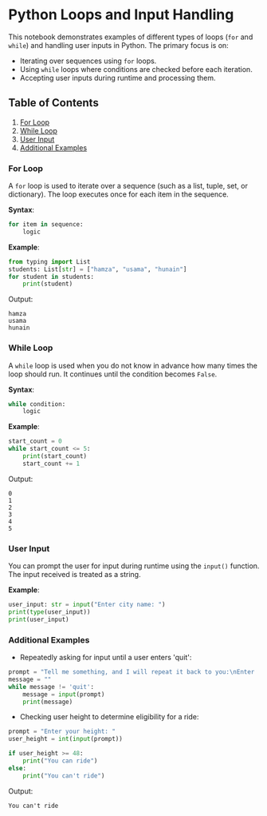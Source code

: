 # Python Loops and Input Handling

This notebook demonstrates examples of different types of loops (`for` and `while`) and handling user inputs in Python. The primary focus is on:

- Iterating over sequences using `for` loops.
- Using `while` loops where conditions are checked before each iteration.
- Accepting user inputs during runtime and processing them.

## Table of Contents
1. [For Loop](#for-loop)
2. [While Loop](#while-loop)
3. [User Input](#user-input)
4. [Additional Examples](#additional-examples)

### For Loop
A `for` loop is used to iterate over a sequence (such as a list, tuple, set, or dictionary). The loop executes once for each item in the sequence.

**Syntax**:
```python
for item in sequence:
    logic
```

**Example**:
```python
from typing import List
students: List[str] = ["hamza", "usama", "hunain"]
for student in students:
    print(student)
```

Output:
```
hamza
usama
hunain
```

### While Loop
A `while` loop is used when you do not know in advance how many times the loop should run. It continues until the condition becomes `False`.

**Syntax**:
```python
while condition:
    logic
```

**Example**:
```python
start_count = 0
while start_count <= 5:
    print(start_count)
    start_count += 1
```

Output:
```
0
1
2
3
4
5
```

### User Input
You can prompt the user for input during runtime using the `input()` function. The input received is treated as a string.

**Example**:
```python
user_input: str = input("Enter city name: ")
print(type(user_input))
print(user_input)
```

### Additional Examples
- Repeatedly asking for input until a user enters 'quit':
```python
prompt = "Tell me something, and I will repeat it back to you:\nEnter 'quit' to end the program."
message = ""
while message != 'quit':
    message = input(prompt)
    print(message)
```

- Checking user height to determine eligibility for a ride:
```python
prompt = "Enter your height: "
user_height = int(input(prompt))

if user_height >= 48:
    print("You can ride")
else:
    print("You can't ride")
```

Output:
```
You can't ride
```